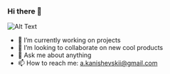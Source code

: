 ### Hi there 👋



![Alt Text](https://media.giphy.com/media/vFKqnCdLPNOKc/giphy.gif)

- 🔭 I’m currently working on projects
- 👯 I’m looking to collaborate on new cool products
- 💬 Ask me about anything
- 📫 How to reach me: a.kanishevskii@gmail.com
